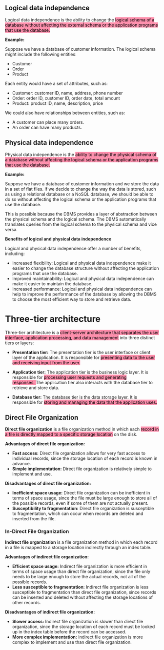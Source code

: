 ## **Logical data independence**

Logical data independence is the ability to change the <mark style="background: #FF5582A6;">logical schema of a database without affecting the external schema or the application programs that use the database.</mark>

**Example:**

Suppose we have a database of customer information. The logical schema might include the following entities:

- Customer
- Order
- Product

Each entity would have a set of attributes, such as:

- Customer: customer ID, name, address, phone number
- Order: order ID, customer ID, order date, total amount
- Product: product ID, name, description, price

We could also have relationships between entities, such as:

- A customer can place many orders.
- An order can have many products.

## **Physical data independence**

Physical data independence is the <mark style="background: #FF5582A6;">ability to change the physical schema of a database without affecting the logical schema or the application programs that use the database.</mark> 

**Example:**

Suppose we have a database of customer information and we store the data in a set of flat files. If we decide to change the way the data is stored, such as using a relational database or a NoSQL database, we should be able to do so without affecting the logical schema or the application programs that use the database.

This is possible because the DBMS provides a layer of abstraction between the physical schema and the logical schema. The DBMS automatically translates queries from the logical schema to the physical schema and vice versa.

**Benefits of logical and physical data independence**

Logical and physical data independence offer a number of benefits, including:

- Increased flexibility: Logical and physical data independence make it easier to change the database structure without affecting the application programs that use the database.
- Improved maintainability: Logical and physical data independence can make it easier to maintain the database.
- Increased performance: Logical and physical data independence can help to improve the performance of the database by allowing the DBMS to choose the most efficient way to store and retrieve data.


# Three-tier architecture

Three-tier architecture is a <mark style="background: #FF5582A6;">client-server architecture that separates the user interface, application processing, and data management</mark> into three distinct tiers or layers:

- **Presentation tier:** The presentation tier is the user interface or client layer of the application. It is responsible for <mark style="background: #FF5582A6;">presenting data to the user and receiving input from the user.</mark>
  
- **Application tier:** The application tier is the business logic layer. It is responsible for <mark style="background: #FF5582A6;">processing user requests and generating responses. </mark>The application tier also interacts with the database tier to retrieve and store data.
  
- **Database tier:** The database tier is the data storage layer. It is responsible for <mark style="background: #FF5582A6;">storing and managing the data that the application uses.</mark>


## Direct File Organization
**Direct file organization** is a file organization method in which each <mark style="background: #FF5582A6;">record in a file is directly mapped to a specific storage location</mark> on the disk.

**Advantages of direct file organization:**

- **Fast access:** Direct file organization allows for very fast access to individual records, since the storage location of each record is known in advance.
- **Simple implementation:** Direct file organization is relatively simple to implement and use.

**Disadvantages of direct file organization:**

- **Inefficient space usage:** Direct file organization can be inefficient in terms of space usage, since the file must be large enough to store all of the possible records, even if some of them are not actually present.
- **Susceptibility to fragmentation:** Direct file organization is susceptible to fragmentation, which can occur when records are deleted and inserted from the file.


### In-Direct File Organization
**Indirect file organization** is a file organization method in which each record in a file is mapped to a storage location indirectly through an index table.

**Advantages of indirect file organization:**

- **Efficient space usage:** Indirect file organization is more efficient in terms of space usage than direct file organization, since the file only needs to be large enough to store the actual records, not all of the possible records.
- **Less susceptible to fragmentation:** Indirect file organization is less susceptible to fragmentation than direct file organization, since records can be inserted and deleted without affecting the storage locations of other records.

**Disadvantages of indirect file organization:**

- **Slower access:** Indirect file organization is slower than direct file organization, since the storage location of each record must be looked up in the index table before the record can be accessed.
- **More complex implementation:** Indirect file organization is more complex to implement and use than direct file organization.
